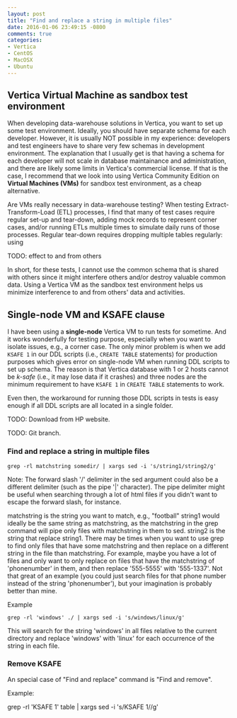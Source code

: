 ```yaml
---
layout: post
title: "Find and replace a string in multiple files"
date: 2016-01-06 23:49:15 -0800
comments: true
categories: 
- Vertica
- CentOS
- MacOSX
- Ubuntu
---
```


## Vertica Virtual Machine as sandbox test environment

When developing data-warehouse solutions in Vertica, you want to set up some test environment.
Ideally, you should have separate schema for each developer. 
However, it is usually NOT possible in my experience: developers and test engineers have to share very few schemas in development environment. 
The explanation that I usually get is that having a schema for each developer will not scale in database maintainance and administration, and there are likely some limits in Vertica's commercial license. 
If that is the case, I recommend that we look into using Vertica Community Edition on **Virtual Machines (VMs)** for sandbox test environment, as a cheap alternative.

Are VMs really necessary in data-warehouse testing? When testing Extract-Transform-Load (ETL) processes, I find that many of test cases require regular set-up and tear-down, adding mock records to represent corner cases, and/or running ETLs multiple times to simulate daily runs of those processes. 
Regular tear-down requires dropping multiple tables regularly: using 

TODO: effect to and from others

In short, for these tests, I cannot use the common schema that is shared with others since it might interfere others and/or destroy valuable common data. 
Using a Vertica VM as the sandbox test environment helps us minimize interference to and from others' data and activities.

## Single-node VM and KSAFE clause

I have been using a **single-node** Vertica VM to run tests for sometime. And it works wonderfully for testing purpose, especially when you want to isolate issues, e.g., a corner case. 
The only minor problem is when we add `KSAFE 1` in our DDL scripts (i.e., `CREATE TABLE` statements) for production purposes which gives error on single-node VM when running DDL scripts to set up schema.
The reason is that Vertica database with 1 or 2 hosts cannot be *k-safe* (i.e., it may lose data if it crashes) and three nodes are the minimum requirement to have `KSAFE 1` in `CREATE TABLE` statements to work.

Even then, the workaround for running those DDL scripts in tests is easy enough if all DDL scripts are all located in a single folder.

TODO: Download from HP website.

TODO: Git branch.

### Find and replace a string in multiple files

```
grep -rl matchstring somedir/ | xargs sed -i 's/string1/string2/g'
```

Note: The forward slash '/' delimiter in the sed argument could also be a different delimiter (such as the pipe '|' character). The pipe delimiter might be useful when searching through a lot of html files if you didn't want to escape the forward slash, for instance.

matchstring is the string you want to match, e.g., "football" string1 would ideally be the same string as matchstring, as the matchstring in the grep command will pipe only files with matchstring in them to sed. string2 is the string that replace string1. There may be times when you want to use grep to find only files that have some matchstring and then replace on a different string in the file than matchstring. For example, maybe you have a lot of files and only want to only replace on files that have the matchstring of 'phonenumber' in them, and then replace '555-5555' with '555-1337'. Not that great of an example (you could just search files for that phone number instead of the string 'phonenumber'), but your imagination is probably better than mine.

Example

```
grep -rl 'windows' ./ | xargs sed -i 's/windows/linux/g'
```

This will search for the string 'windows' in all files relative to the current directory and replace 'windows' with 'linux' for each occurrence of the string in each file.

### Remove KSAFE

An special case of "Find and replace" command is "Find and remove". 

Example:

grep -rl 'KSAFE 1' table | xargs sed -i 's/KSAFE 1//g'



